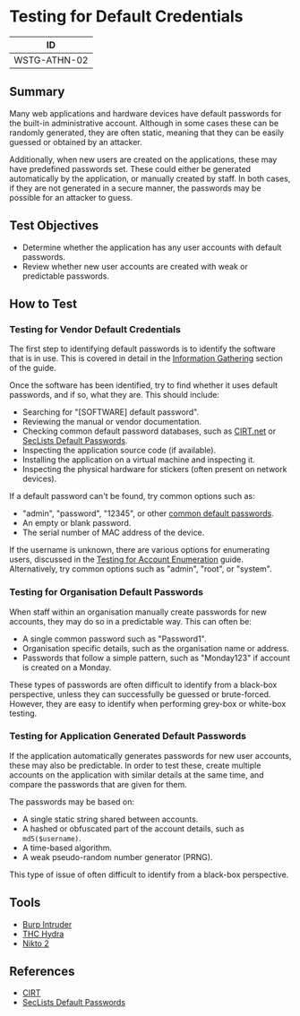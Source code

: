 # Testing for Default Credentials

|ID          |
|------------|
|WSTG-ATHN-02|

## Summary

Many web applications and hardware devices have default passwords for the built-in administrative account. Although in some cases these can be randomly generated, they are often static, meaning that they can be easily guessed or obtained by an attacker.

Additionally, when new users are created on the applications, these may have predefined passwords set. These could either be generated automatically by the application, or manually created by staff. In both cases, if they are not generated in a secure manner, the passwords may be possible for an attacker to guess.

## Test Objectives

- Determine whether the application has any user accounts with default passwords.
- Review whether new user accounts are created with weak or predictable passwords.

## How to Test

### Testing for Vendor Default Credentials

The first step to identifying default passwords is to identify the software that is in use. This is covered in detail in the [Information Gathering](../01-Information_Gathering/README.md) section of the guide.

Once the software has been identified, try to find whether it uses default passwords, and if so, what they are. This should include:

- Searching for "[SOFTWARE] default password".
- Reviewing the manual or vendor documentation.
- Checking common default password databases, such as [CIRT.net](https://cirt.net/passwords) or [SecLists Default Passwords](https://github.com/danielmiessler/SecLists/tree/master/Passwords/Default-Credentials).
- Inspecting the application source code (if available).
- Installing the application on a virtual machine and inspecting it.
- Inspecting the physical hardware for stickers (often present on network devices).

If a default password can't be found, try common options such as:

- "admin", "password", "12345", or other [common default passwords](https://github.com/nixawk/fuzzdb/blob/master/bruteforce/passwds/default_devices_users%2Bpasswords.txt).
- An empty or blank password.
- The serial number of MAC address of the device.

If the username is unknown, there are various options for enumerating users, discussed in the [Testing for Account Enumeration](../03-Identity_Management_Testing/04-Testing_for_Account_Enumeration_and_Guessable_User_Account.md) guide. Alternatively, try common options such as "admin", "root", or "system".

### Testing for Organisation Default Passwords

When staff within an organisation manually create passwords for new accounts, they may do so in a predictable way. This can often be:

- A single common password such as "Password1".
- Organisation specific details, such as the organisation name or address.
- Passwords that follow a simple pattern, such as "Monday123" if account is created on a Monday.

These types of passwords are often difficult to identify from a black-box perspective, unless they can successfully be guessed or brute-forced. However, they are easy to identify when performing grey-box or white-box testing.

### Testing for Application Generated Default Passwords

If the application automatically generates passwords for new user accounts, these may also be predictable. In order to test these, create multiple accounts on the application with similar details at the same time, and compare the passwords that are given for them.

The passwords may be based on:

- A single static string shared between accounts.
- A hashed or obfuscated part of the account details, such as `md5($username)`.
- A time-based algorithm.
- A weak pseudo-random number generator (PRNG).

This type of issue of often difficult to identify from a black-box perspective.

## Tools

- [Burp Intruder](https://portswigger.net/burp/documentation/desktop/tools/intruder)
- [THC Hydra](https://github.com/vanhauser-thc/thc-hydra)
- [Nikto 2](https://www.cirt.net/nikto2)

## References

- [CIRT](https://cirt.net/passwords)
- [SecLists Default Passwords](https://github.com/danielmiessler/SecLists/tree/master/Passwords/Default-Credentials)
